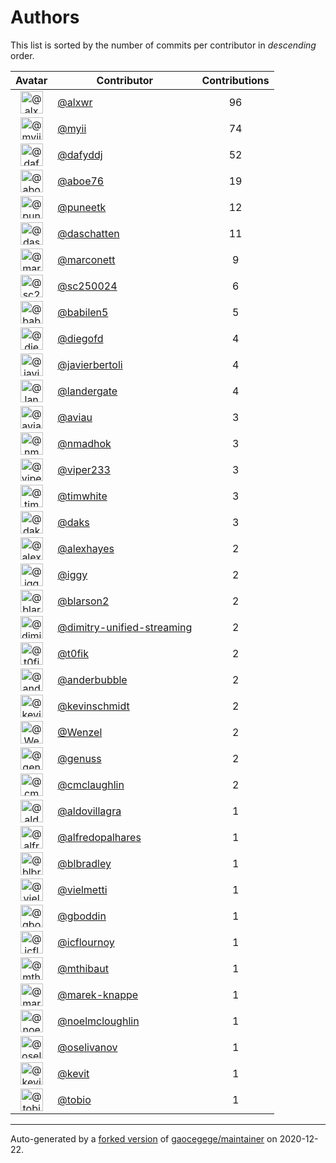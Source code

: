 # Authors

This list is sorted by the number of commits per contributor in _descending_ order.

Avatar|Contributor|Contributions
:-:|---|:-:
<img class='float-left rounded-1' src='https://avatars0.githubusercontent.com/u/1920805?v=4' width='36' height='36' alt='@alxwr'>|[@alxwr](https://github.com/alxwr)|96
<img class='float-left rounded-1' src='https://avatars2.githubusercontent.com/u/10231489?v=4' width='36' height='36' alt='@myii'>|[@myii](https://github.com/myii)|74
<img class='float-left rounded-1' src='https://avatars2.githubusercontent.com/u/4195158?v=4' width='36' height='36' alt='@dafyddj'>|[@dafyddj](https://github.com/dafyddj)|52
<img class='float-left rounded-1' src='https://avatars0.githubusercontent.com/u/1800660?v=4' width='36' height='36' alt='@aboe76'>|[@aboe76](https://github.com/aboe76)|19
<img class='float-left rounded-1' src='https://avatars1.githubusercontent.com/u/528061?v=4' width='36' height='36' alt='@puneetk'>|[@puneetk](https://github.com/puneetk)|12
<img class='float-left rounded-1' src='https://avatars0.githubusercontent.com/u/2094680?v=4' width='36' height='36' alt='@daschatten'>|[@daschatten](https://github.com/daschatten)|11
<img class='float-left rounded-1' src='https://avatars1.githubusercontent.com/u/3315507?v=4' width='36' height='36' alt='@marconett'>|[@marconett](https://github.com/marconett)|9
<img class='float-left rounded-1' src='https://avatars2.githubusercontent.com/u/8792243?v=4' width='36' height='36' alt='@sc250024'>|[@sc250024](https://github.com/sc250024)|6
<img class='float-left rounded-1' src='https://avatars1.githubusercontent.com/u/117961?v=4' width='36' height='36' alt='@babilen5'>|[@babilen5](https://github.com/babilen5)|5
<img class='float-left rounded-1' src='https://avatars2.githubusercontent.com/u/3592675?v=4' width='36' height='36' alt='@diegofd'>|[@diegofd](https://github.com/diegofd)|4
<img class='float-left rounded-1' src='https://avatars2.githubusercontent.com/u/242396?v=4' width='36' height='36' alt='@javierbertoli'>|[@javierbertoli](https://github.com/javierbertoli)|4
<img class='float-left rounded-1' src='https://avatars3.githubusercontent.com/u/904839?v=4' width='36' height='36' alt='@landergate'>|[@landergate](https://github.com/landergate)|4
<img class='float-left rounded-1' src='https://avatars2.githubusercontent.com/u/2706882?v=4' width='36' height='36' alt='@aviau'>|[@aviau](https://github.com/aviau)|3
<img class='float-left rounded-1' src='https://avatars0.githubusercontent.com/u/3374962?v=4' width='36' height='36' alt='@nmadhok'>|[@nmadhok](https://github.com/nmadhok)|3
<img class='float-left rounded-1' src='https://avatars1.githubusercontent.com/u/506391?v=4' width='36' height='36' alt='@viper233'>|[@viper233](https://github.com/viper233)|3
<img class='float-left rounded-1' src='https://avatars1.githubusercontent.com/u/985171?v=4' width='36' height='36' alt='@timwhite'>|[@timwhite](https://github.com/timwhite)|3
<img class='float-left rounded-1' src='https://avatars3.githubusercontent.com/u/52996?v=4' width='36' height='36' alt='@daks'>|[@daks](https://github.com/daks)|3
<img class='float-left rounded-1' src='https://avatars2.githubusercontent.com/u/142916?v=4' width='36' height='36' alt='@alexhayes'>|[@alexhayes](https://github.com/alexhayes)|2
<img class='float-left rounded-1' src='https://avatars1.githubusercontent.com/u/20441?v=4' width='36' height='36' alt='@iggy'>|[@iggy](https://github.com/iggy)|2
<img class='float-left rounded-1' src='https://avatars0.githubusercontent.com/u/75028809?v=4' width='36' height='36' alt='@blarson2'>|[@blarson2](https://github.com/blarson2)|2
<img class='float-left rounded-1' src='https://avatars2.githubusercontent.com/u/42472863?v=4' width='36' height='36' alt='@dimitry-unified-streaming'>|[@dimitry-unified-streaming](https://github.com/dimitry-unified-streaming)|2
<img class='float-left rounded-1' src='https://avatars0.githubusercontent.com/u/2995329?v=4' width='36' height='36' alt='@t0fik'>|[@t0fik](https://github.com/t0fik)|2
<img class='float-left rounded-1' src='https://avatars2.githubusercontent.com/u/350294?v=4' width='36' height='36' alt='@anderbubble'>|[@anderbubble](https://github.com/anderbubble)|2
<img class='float-left rounded-1' src='https://avatars0.githubusercontent.com/u/489058?v=4' width='36' height='36' alt='@kevinschmidt'>|[@kevinschmidt](https://github.com/kevinschmidt)|2
<img class='float-left rounded-1' src='https://avatars2.githubusercontent.com/u/964610?v=4' width='36' height='36' alt='@Wenzel'>|[@Wenzel](https://github.com/Wenzel)|2
<img class='float-left rounded-1' src='https://avatars3.githubusercontent.com/u/3119969?v=4' width='36' height='36' alt='@genuss'>|[@genuss](https://github.com/genuss)|2
<img class='float-left rounded-1' src='https://avatars2.githubusercontent.com/u/1061109?v=4' width='36' height='36' alt='@cmclaughlin'>|[@cmclaughlin](https://github.com/cmclaughlin)|2
<img class='float-left rounded-1' src='https://avatars2.githubusercontent.com/u/684939?v=4' width='36' height='36' alt='@aldovillagra'>|[@aldovillagra](https://github.com/aldovillagra)|1
<img class='float-left rounded-1' src='https://avatars0.githubusercontent.com/u/223763?v=4' width='36' height='36' alt='@alfredopalhares'>|[@alfredopalhares](https://github.com/alfredopalhares)|1
<img class='float-left rounded-1' src='https://avatars1.githubusercontent.com/u/1435085?v=4' width='36' height='36' alt='@blbradley'>|[@blbradley](https://github.com/blbradley)|1
<img class='float-left rounded-1' src='https://avatars1.githubusercontent.com/u/35047?v=4' width='36' height='36' alt='@vielmetti'>|[@vielmetti](https://github.com/vielmetti)|1
<img class='float-left rounded-1' src='https://avatars1.githubusercontent.com/u/4395092?v=4' width='36' height='36' alt='@gboddin'>|[@gboddin](https://github.com/gboddin)|1
<img class='float-left rounded-1' src='https://avatars3.githubusercontent.com/u/1166328?v=4' width='36' height='36' alt='@icflournoy'>|[@icflournoy](https://github.com/icflournoy)|1
<img class='float-left rounded-1' src='https://avatars0.githubusercontent.com/u/2209106?v=4' width='36' height='36' alt='@mthibaut'>|[@mthibaut](https://github.com/mthibaut)|1
<img class='float-left rounded-1' src='https://avatars2.githubusercontent.com/u/6347747?v=4' width='36' height='36' alt='@marek-knappe'>|[@marek-knappe](https://github.com/marek-knappe)|1
<img class='float-left rounded-1' src='https://avatars1.githubusercontent.com/u/13322818?v=4' width='36' height='36' alt='@noelmcloughlin'>|[@noelmcloughlin](https://github.com/noelmcloughlin)|1
<img class='float-left rounded-1' src='https://avatars3.githubusercontent.com/u/1576032?v=4' width='36' height='36' alt='@oselivanov'>|[@oselivanov](https://github.com/oselivanov)|1
<img class='float-left rounded-1' src='https://avatars1.githubusercontent.com/u/273375?v=4' width='36' height='36' alt='@kevit'>|[@kevit](https://github.com/kevit)|1
<img class='float-left rounded-1' src='https://avatars1.githubusercontent.com/u/444668?v=4' width='36' height='36' alt='@tobio'>|[@tobio](https://github.com/tobio)|1

---

Auto-generated by a [forked version](https://github.com/myii/maintainer) of [gaocegege/maintainer](https://github.com/gaocegege/maintainer) on 2020-12-22.
